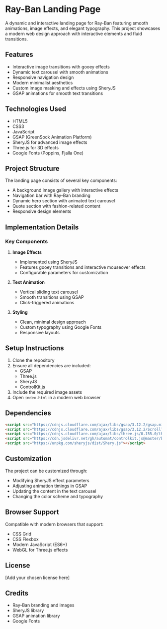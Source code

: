 # Ray-Ban Landing Page

A dynamic and interactive landing page for Ray-Ban featuring smooth animations, image effects, and elegant typography. This project showcases a modern web design approach with interactive elements and fluid transitions.

## Features

- Interactive image transitions with gooey effects
- Dynamic text carousel with smooth animations
- Responsive navigation design
- Modern minimalist aesthetics
- Custom image masking and effects using SheryJS
- GSAP animations for smooth text transitions

## Technologies Used

- HTML5
- CSS3
- JavaScript
- GSAP (GreenSock Animation Platform)
- SheryJS for advanced image effects
- Three.js for 3D effects
- Google Fonts (Poppins, Fjalla One)

## Project Structure

The landing page consists of several key components:

- A background image gallery with interactive effects
- Navigation bar with Ray-Ban branding
- Dynamic hero section with animated text carousel
- Quote section with fashion-related content
- Responsive design elements

## Implementation Details

### Key Components

1. **Image Effects**
   - Implemented using SheryJS
   - Features gooey transitions and interactive mouseover effects
   - Configurable parameters for customization

2. **Text Animation**
   - Vertical sliding text carousel
   - Smooth transitions using GSAP
   - Click-triggered animations

3. **Styling**
   - Clean, minimal design approach
   - Custom typography using Google Fonts
   - Responsive layouts

## Setup Instructions

1. Clone the repository
2. Ensure all dependencies are included:
   - GSAP
   - Three.js
   - SheryJS
   - ControlKit.js
3. Include the required image assets
4. Open `index.html` in a modern web browser

## Dependencies

```html
<script src="https://cdnjs.cloudflare.com/ajax/libs/gsap/3.12.2/gsap.min.js"></script>
<script src="https://cdnjs.cloudflare.com/ajax/libs/gsap/3.12.2/ScrollTrigger.min.js"></script>
<script src="https://cdnjs.cloudflare.com/ajax/libs/three.js/0.155.0/three.min.js"></script>
<script src="https://cdn.jsdelivr.net/gh/automat/controlkit.js@master/bin/controlKit.min.js"></script>
<script src="https://unpkg.com/sheryjs/dist/Shery.js"></script>
```

## Customization

The project can be customized through:
- Modifying SheryJS effect parameters
- Adjusting animation timings in GSAP
- Updating the content in the text carousel
- Changing the color scheme and typography

## Browser Support

Compatible with modern browsers that support:
- CSS Grid
- CSS Flexbox
- Modern JavaScript (ES6+)
- WebGL for Three.js effects

## License

[Add your chosen license here]

## Credits

- Ray-Ban branding and images
- SheryJS library
- GSAP animation library
- Google Fonts
